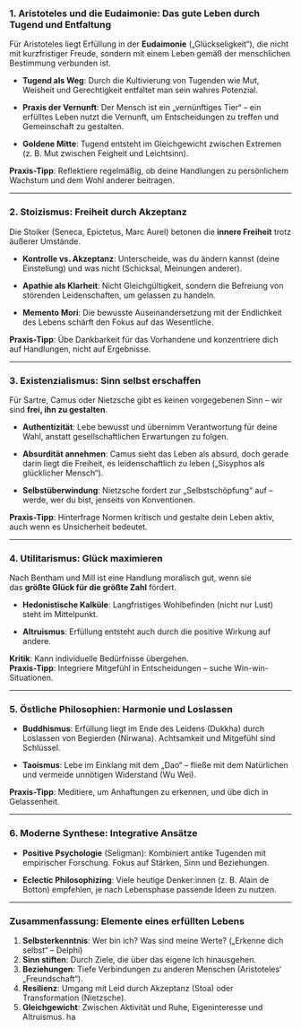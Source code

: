 ### **1. Aristoteles und die Eudaimonie: Das gute Leben durch Tugend und Entfaltung**

Für Aristoteles liegt Erfüllung in der **Eudaimonie** („Glückseligkeit“), die nicht mit kurzfristiger Freude, sondern mit einem Leben gemäß der menschlichen Bestimmung verbunden ist.

- **Tugend als Weg**: Durch die Kultivierung von Tugenden wie Mut, Weisheit und Gerechtigkeit entfaltet man sein wahres Potenzial.

- **Praxis der Vernunft**: Der Mensch ist ein „vernünftiges Tier“ – ein erfülltes Leben nutzt die Vernunft, um Entscheidungen zu treffen und Gemeinschaft zu gestalten.

- **Goldene Mitte**: Tugend entsteht im Gleichgewicht zwischen Extremen (z. B. Mut zwischen Feigheit und Leichtsinn).


**Praxis-Tipp**: Reflektiere regelmäßig, ob deine Handlungen zu persönlichem Wachstum und dem Wohl anderer beitragen.

---

### **2. Stoizismus: Freiheit durch Akzeptanz**

Die Stoiker (Seneca, Epictetus, Marc Aurel) betonen die **innere Freiheit** trotz äußerer Umstände.

- **Kontrolle vs. Akzeptanz**: Unterscheide, was du ändern kannst (deine Einstellung) und was nicht (Schicksal, Meinungen anderer).

- **Apathie als Klarheit**: Nicht Gleichgültigkeit, sondern die Befreiung von störenden Leidenschaften, um gelassen zu handeln.

- **Memento Mori**: Die bewusste Auseinandersetzung mit der Endlichkeit des Lebens schärft den Fokus auf das Wesentliche.


**Praxis-Tipp**: Übe Dankbarkeit für das Vorhandene und konzentriere dich auf Handlungen, nicht auf Ergebnisse.

---

### **3. Existenzialismus: Sinn selbst erschaffen**

Für Sartre, Camus oder Nietzsche gibt es keinen vorgegebenen Sinn – wir sind **frei, ihn zu gestalten**.

- **Authentizität**: Lebe bewusst und übernimm Verantwortung für deine Wahl, anstatt gesellschaftlichen Erwartungen zu folgen.

- **Absurdität annehmen**: Camus sieht das Leben als absurd, doch gerade darin liegt die Freiheit, es leidenschaftlich zu leben („Sisyphos als glücklicher Mensch“).

- **Selbstüberwindung**: Nietzsche fordert zur „Selbstschöpfung“ auf – werde, wer du bist, jenseits von Konventionen.


**Praxis-Tipp**: Hinterfrage Normen kritisch und gestalte dein Leben aktiv, auch wenn es Unsicherheit bedeutet.

---

### **4. Utilitarismus: Glück maximieren**

Nach Bentham und Mill ist eine Handlung moralisch gut, wenn sie das **größte Glück für die größte Zahl** fördert.

- **Hedonistische Kalküle**: Langfristiges Wohlbefinden (nicht nur Lust) steht im Mittelpunkt.

- **Altruismus**: Erfüllung entsteht auch durch die positive Wirkung auf andere.


**Kritik**: Kann individuelle Bedürfnisse übergehen.  
**Praxis-Tipp**: Integriere Mitgefühl in Entscheidungen – suche Win-win-Situationen.

---

### **5. Östliche Philosophien: Harmonie und Loslassen**

- **Buddhismus**: Erfüllung liegt im Ende des Leidens (Dukkha) durch Loslassen von Begierden (Nirwana). Achtsamkeit und Mitgefühl sind Schlüssel.

- **Taoismus**: Lebe im Einklang mit dem „Dao“ – fließe mit dem Natürlichen und vermeide unnötigen Widerstand (Wu Wei).


**Praxis-Tipp**: Meditiere, um Anhaftungen zu erkennen, und übe dich in Gelassenheit.

---

### **6. Moderne Synthese: Integrative Ansätze**

- **Positive Psychologie** (Seligman): Kombiniert antike Tugenden mit empirischer Forschung. Fokus auf Stärken, Sinn und Beziehungen.

- **Eclectic Philosophizing**: Viele heutige Denker:innen (z. B. Alain de Botton) empfehlen, je nach Lebensphase passende Ideen zu nutzen.


---

### **Zusammenfassung: Elemente eines erfüllten Lebens**

1. **Selbsterkenntnis**: Wer bin ich? Was sind meine Werte? („Erkenne dich selbst“ – Delphi)
2. **Sinn stiften**: Durch Ziele, die über das eigene Ich hinausgehen.
3. **Beziehungen**: Tiefe Verbindungen zu anderen Menschen (Aristoteles‘ „Freundschaft“).
4. **Resilienz**: Umgang mit Leid durch Akzeptanz (Stoa) oder Transformation (Nietzsche).
5. **Gleichgewicht**: Zwischen Aktivität und Ruhe, Eigeninteresse und Altruismus.
ha
